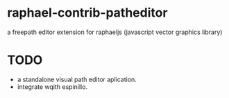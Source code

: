 raphael-contrib-patheditor
==========================

a freepath editor extension for raphaeljs (javascript vector graphics library)


TODO
====

* a standalone visual path editor aplication.
* integrate wqith espinillo.
 